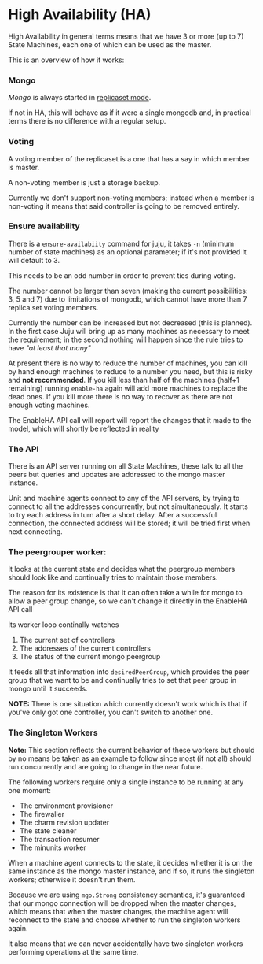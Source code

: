High Availability (HA)
======================


High Availability in general terms means that we have 3 or more (up to 7) 
State Machines, each one of which can be used as the master.

This is an overview of how it works:

### Mongo
_Mongo_ is always started in [replicaset mode](http://docs.mongodb.org/manual/replication/).

 If not in HA, this will behave as if it were a single mongodb and, in practical 
terms there is no difference with a regular setup.

### Voting

A voting member of the replicaset is a one that has a say in which member is master.

A non-voting member is just a storage backup.

Currently we don't support non-voting members; instead when a member is non-voting it
means that said controller is going to be removed entirely.

### Ensure availability

There is a `ensure-availabiity` command for juju, it takes `-n` (minimum number
 of state machines) as an optional parameter; if it's not provided it will 
default to 3.

 This needs to be an odd number in order to prevent ties during voting.
 
 The number cannot be larger than seven (making the current possibilities: 3, 
5 and 7) due to limitations of mongodb, which cannot have more than 7
replica set voting members.
 
 Currently the number can be increased but not decreased (this is planned). 
In the first case Juju will bring up as many machines as necessary to meet the 
requirement; in the second nothing will happen since the rule tries to have 
_"at least that many"_
 
 At present there is no way to reduce the number of machines, you can kill by 
hand enough machines to reduce to a number you need, but this is risky and 
**not recommended**. If you kill less than half of the machines (half+1
remaining) running `enable-ha` again will add more machines to 
replace the dead ones. If you kill more there is no way to recover as there 
are not enough voting machines.
 
 The EnableHA API call will report will report the changes that it 
made to the model, which will shortly be reflected in reality
### The API 

 There is an API server running on all State Machines, these talk to all
the peers but queries and updates are addressed to the mongo master instance.
 
 Unit and machine agents connect to any of the API servers, by trying to connect
to all the addresses concurrently, but not simultaneously. It starts to try each
address in turn after a short delay. After a successful connection, the
connected address will be stored; it will be tried first when next connecting.

### The peergrouper worker:
 
 It looks at the current state and decides what the peergroup members should 
look like and continually tries to maintain those members.

 The reason for its existence is that it can often take a while for mongo to 
allow a peer group change, so we can't change it directly in the 
EnableHA API call

 Its worker loop continally watches 

 1. The current set of controllers 
 2. The addresses of the current controllers 
 3. The status of the current mongo peergroup
 
It feeds all that information into `desiredPeerGroup`, which provides the peer 
group that we want to be and continually tries to set that peer group in mongo 
until it succeeds.
 
**NOTE:** There is one situation which currently doesn't work which is 
that if you've only got one controller, you can't switch to another one.

### The Singleton Workers

**Note:** This section reflects the current behavior of these workers but 
should by no means be taken as an example to follow since most (if not all)
should run concurrently and are going to change in the near future.

The following workers require only a single instance to be running
at any one moment:

 * The environment provisioner
 * The firewaller
 * The charm revision updater
 * The state cleaner
 * The transaction resumer
 * The minunits worker

When a machine agent connects to the state, it decides whether
it is on the same instance as the mongo master instance, and
if so, it runs the singleton workers; otherwise it doesn't run them.

Because we are using `mgo.Strong` consistency semantics,
it's guaranteed that our mongo connection will be dropped
when the master changes, which means that when the
master changes, the machine agent will reconnect to the
state and choose whether to run the singleton workers again.

It also means that we can never accidentally have two
singleton workers performing operations at the same time.
